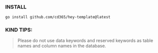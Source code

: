 ### INSTALL
```bash
go install github.com/cd365/hey-template@latest
```

### KIND TIPS:
> Please do not use data keywords and reserved keywords as table names and column names in the database.